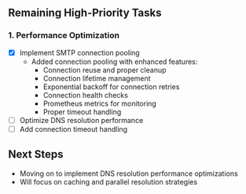 ## Remaining High-Priority Tasks

### 1. Performance Optimization
- [x] Implement SMTP connection pooling
  - Added connection pooling with enhanced features:
    - Connection reuse and proper cleanup
    - Connection lifetime management
    - Exponential backoff for connection retries
    - Connection health checks
    - Prometheus metrics for monitoring
    - Proper timeout handling
- [ ] Optimize DNS resolution performance
- [ ] Add connection timeout handling

## Next Steps
- Moving on to implement DNS resolution performance optimizations
- Will focus on caching and parallel resolution strategies